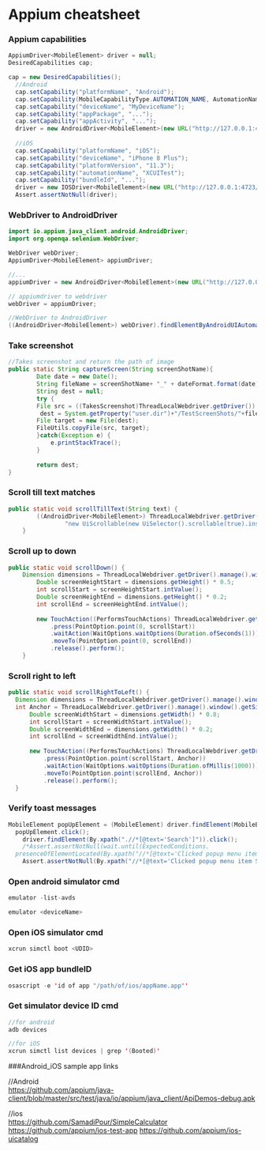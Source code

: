 
# Appium cheatsheet

  
  
### Appium capabilities

```java
AppiumDriver<MobileElement> driver = null;
DesiredCapabilities cap;  

cap = new DesiredCapabilities();
  //Android
  cap.setCapability("platformName", "Android");
  cap.setCapability(MobileCapabilityType.AUTOMATION_NAME, AutomationName.ANDROID_UIAUTOMATOR2);
  cap.setCapability("deviceName", "MyDeviceName");
  cap.setCapability("appPackage", "...");
  cap.setCapability("appActivity", "...");
  driver = new AndroidDriver<MobileElement>(new URL("http://127.0.0.1:4723/wd/hub"), cap);
  
  //iOS
  cap.setCapability("platformName", "iOS");
  cap.setCapability("deviceName", "iPhone 8 Plus");
  cap.setCapability("platformVersion", "11.3");
  cap.setCapability("automationName", "XCUITest");
  cap.setCapability("bundleId", "...");
  driver = new IOSDriver<MobileElement>(new URL("http://127.0.0.1:4723/wd/hub"), cap);
  Assert.assertNotNull(driver);
```

  
### WebDriver to AndroidDriver

```java
import io.appium.java_client.android.AndroidDriver;
import org.openqa.selenium.WebDriver;

WebDriver webDriver;
AppiumDriver<MobileElement> appiumDriver;

//...
appiumDriver = new AndroidDriver<MobileElement>(new URL("http://127.0.0.1:4723/wd/hub"), cap);

// appiumdriver to webdriver
webDriver = appiumDriver;

//WebDriver to AndroidDriver
((AndroidDriver<MobileElement>) webDriver).findElementByAndroidUIAutomator(...);
```

  
### Take screenshot

```java
//Takes screenshot and return the path of image
public static String captureScreen(String screenShotName){
		Date date = new Date();
		String fileName = screenShotName+ "_" + dateFormat.format(date);
		String dest = null;
		try {
		File src = ((TakesScreenshot)ThreadLocalWebdriver.getDriver()).getScreenshotAs(OutputType.FILE);
		 dest = System.getProperty("user.dir")+"/TestScreenShots/"+fileName+".png";
		File target = new File(dest);
		FileUtils.copyFile(src, target);
		}catch(Exception e) {
			e.printStackTrace();
		}
		
		return dest;
}
```

  
### Scroll till text matches

```java
public static void scrollTillText(String text) {
    	((AndroidDriver<MobileElement>) ThreadLocalWebdriver.getDriver()).findElementByAndroidUIAutomator(
    			"new UiScrollable(new UiSelector().scrollable(true).instance(0)).scrollIntoView(new UiSelector().textContains(\""+text+"\").instance(0))");
    }
```

  
### Scroll up to down  

```java
public static void scrollDown() {
    Dimension dimensions = ThreadLocalWebdriver.getDriver().manage().window().getSize();
		Double screenHeightStart = dimensions.getHeight() * 0.5;
		int scrollStart = screenHeightStart.intValue();
		Double screenHeightEnd = dimensions.getHeight() * 0.2;
		int scrollEnd = screenHeightEnd.intValue();
			
		new TouchAction((PerformsTouchActions) ThreadLocalWebdriver.getDriver())
			.press(PointOption.point(0, scrollStart))
			.waitAction(WaitOptions.waitOptions(Duration.ofSeconds(1)))
			.moveTo(PointOption.point(0, scrollEnd))
			.release().perform();
	}
  ```
  
    
 ### Scroll right to left
  
  ```java
  public static void scrollRightToLeft() {
    Dimension dimensions = ThreadLocalWebdriver.getDriver().manage().window().getSize();
    int Anchor = ThreadLocalWebdriver.getDriver().manage().window().getSize().getHeight() / 2;
		Double screenWidthStart = dimensions.getWidth() * 0.8;
		int scrollStart = screenWidthStart.intValue();
		Double screenWidthEnd = dimensions.getWidth() * 0.2;
		int scrollEnd = screenWidthEnd.intValue();
			
		new TouchAction((PerformsTouchActions) ThreadLocalWebdriver.getDriver())
			.press(PointOption.point(scrollStart, Anchor))
			.waitAction(WaitOptions.waitOptions(Duration.ofMillis(1000)))
			.moveTo(PointOption.point(scrollEnd, Anchor))
			.release().perform();
	}
  ```

  
### Verify toast messages

```java
MobileElement popUpElement = (MobileElement) driver.findElement(MobileBy.AccessibilityId("Make a Popup!"));
  popUpElement.click();
	driver.findElement(By.xpath(".//*[@text='Search']")).click();
	/*Assert.assertNotNull(wait.until(ExpectedConditions.
  presenceOfElementLocated(By.xpath("//*[@text='Clicked popup menu item Search']"))));*/
	Assert.assertNotNull(By.xpath("//*[@text='Clicked popup menu item Search']"));
```

  
### Open android simulator cmd

```java
emulator -list-avds
```

```java
emulator <deviceName>
```

  
### Open iOS simulator cmd

```java
xcrun simctl boot <UDID>
```

  
### Get iOS app bundleID

```java
osascript -e 'id of app "/path/of/ios/appName.app"'
```
   
   
### Get simulator device ID cmd

```java
//for android
adb devices
```

```java
//for iOS
xcrun simctl list devices | grep '(Booted)'
```

###Android_iOS sample app links

//Android   
https://github.com/appium/java-client/blob/master/src/test/java/io/appium/java_client/ApiDemos-debug.apk

//ios   
https://github.com/SamadiPour/SimpleCalculator
https://github.com/appium/ios-test-app
https://github.com/appium/ios-uicatalog

